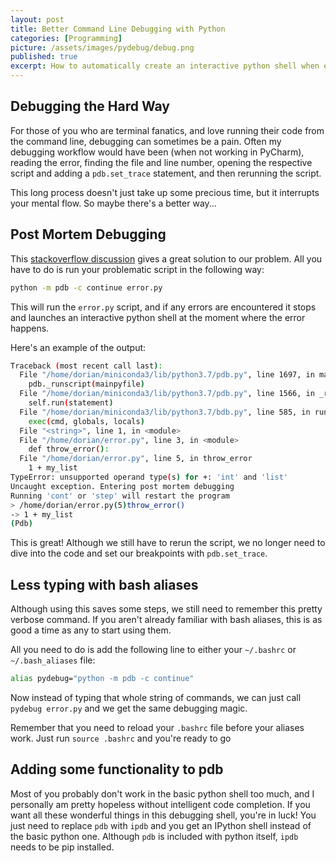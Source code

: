 ```yaml
---
layout: post
title: Better Command Line Debugging with Python
categories: [Programming]
picture: /assets/images/pydebug/debug.png
published: true
excerpt: How to automatically create an interactive python shell when errors occur in your script
---
```


## Debugging the Hard Way

For those of you who are terminal fanatics, and love running their code from the command line, debugging can sometimes be a pain. Often my debugging workflow would have been (when not working in PyCharm), reading the error, finding the file and line number, opening the respective script and adding a `pdb.set_trace` statement, and then rerunning the script. 

This long process doesn't just take up some precious time, but it interrupts your mental flow. So maybe there's a better way...

## Post Mortem Debugging

This [stackoverflow discussion](https://stackoverflow.com/questions/242485/starting-python-debugger-automatically-on-error) gives a great solution to our problem. All you have to do is run your problematic script in the following way:

```bash
python -m pdb -c continue error.py
```

This will run the `error.py` script, and if any errors are encountered it stops and launches an interactive python shell at the moment where the error happens. 

Here's an example of the output:

```bash
Traceback (most recent call last):
  File "/home/dorian/miniconda3/lib/python3.7/pdb.py", line 1697, in main
    pdb._runscript(mainpyfile)
  File "/home/dorian/miniconda3/lib/python3.7/pdb.py", line 1566, in _runscript
    self.run(statement)
  File "/home/dorian/miniconda3/lib/python3.7/bdb.py", line 585, in run
    exec(cmd, globals, locals)
  File "<string>", line 1, in <module>
  File "/home/dorian/error.py", line 3, in <module>
    def throw_error():
  File "/home/dorian/error.py", line 5, in throw_error
    1 + my_list
TypeError: unsupported operand type(s) for +: 'int' and 'list'
Uncaught exception. Entering post mortem debugging
Running 'cont' or 'step' will restart the program
> /home/dorian/error.py(5)throw_error()
-> 1 + my_list
(Pdb) 
```

This is great! Although we still have to rerun the script, we no longer need to dive into the code and set our breakpoints with `pdb.set_trace`. 

## Less typing with bash aliases

Although using this saves some steps, we still need to remember this pretty verbose command. If you aren't already familiar with bash aliases, this is as good a time as any to start using them. 

All you need to do is add the following line to either your `~/.bashrc` or `~/.bash_aliases` file:

```  bash
alias pydebug="python -m pdb -c continue"
```

Now instead of typing that whole string of commands, we can just call `pydebug error.py` and we get the same debugging magic. 

Remember that you need to reload your `.bashrc` file before your aliases work. Just run `source .bashrc` and you're ready to go

## Adding some functionality to pdb

Most of you probably don't work in the basic python shell too much, and I personally am pretty hopeless without intelligent code completion. If you want all these wonderful things in this debugging shell, you're in luck! You just need to replace `pdb` with `ipdb` and you get an IPython shell instead of the basic python one. Although `pdb` is included with python itself, `ipdb` needs to be pip installed.